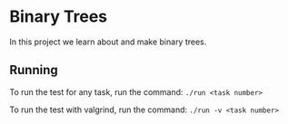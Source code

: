 # Binary Trees

In this project we learn about and make binary trees.

## Running

To run the test for any task, run the command: `./run <task number>`

To run the test with valgrind, run the command: `./run -v <task number>`
